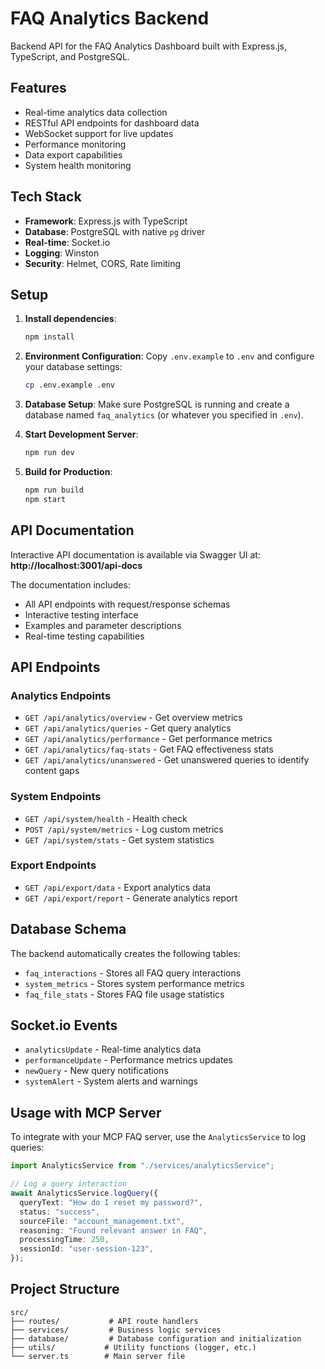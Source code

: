 # FAQ Analytics Backend

Backend API for the FAQ Analytics Dashboard built with Express.js, TypeScript, and PostgreSQL.

## Features

- Real-time analytics data collection
- RESTful API endpoints for dashboard data
- WebSocket support for live updates
- Performance monitoring
- Data export capabilities
- System health monitoring

## Tech Stack

- **Framework**: Express.js with TypeScript
- **Database**: PostgreSQL with native `pg` driver
- **Real-time**: Socket.io
- **Logging**: Winston
- **Security**: Helmet, CORS, Rate limiting

## Setup

1. **Install dependencies**:

   ```bash
   npm install
   ```

2. **Environment Configuration**:
   Copy `.env.example` to `.env` and configure your database settings:

   ```bash
   cp .env.example .env
   ```

3. **Database Setup**:
   Make sure PostgreSQL is running and create a database named `faq_analytics` (or whatever you specified in `.env`).

4. **Start Development Server**:

   ```bash
   npm run dev
   ```

5. **Build for Production**:
   ```bash
   npm run build
   npm start
   ```

## API Documentation

Interactive API documentation is available via Swagger UI at:
**http://localhost:3001/api-docs**

The documentation includes:

- All API endpoints with request/response schemas
- Interactive testing interface
- Examples and parameter descriptions
- Real-time testing capabilities

## API Endpoints

### Analytics Endpoints

- `GET /api/analytics/overview` - Get overview metrics
- `GET /api/analytics/queries` - Get query analytics
- `GET /api/analytics/performance` - Get performance metrics
- `GET /api/analytics/faq-stats` - Get FAQ effectiveness stats
- `GET /api/analytics/unanswered` - Get unanswered queries to identify content gaps

### System Endpoints

- `GET /api/system/health` - Health check
- `POST /api/system/metrics` - Log custom metrics
- `GET /api/system/stats` - Get system statistics

### Export Endpoints

- `GET /api/export/data` - Export analytics data
- `GET /api/export/report` - Generate analytics report

## Database Schema

The backend automatically creates the following tables:

- `faq_interactions` - Stores all FAQ query interactions
- `system_metrics` - Stores system performance metrics
- `faq_file_stats` - Stores FAQ file usage statistics

## Socket.io Events

- `analyticsUpdate` - Real-time analytics data
- `performanceUpdate` - Performance metrics updates
- `newQuery` - New query notifications
- `systemAlert` - System alerts and warnings

## Usage with MCP Server

To integrate with your MCP FAQ server, use the `AnalyticsService` to log queries:

```typescript
import AnalyticsService from "./services/analyticsService";

// Log a query interaction
await AnalyticsService.logQuery({
  queryText: "How do I reset my password?",
  status: "success",
  sourceFile: "account_management.txt",
  reasoning: "Found relevant answer in FAQ",
  processingTime: 250,
  sessionId: "user-session-123",
});
```

## Project Structure

```
src/
├── routes/           # API route handlers
├── services/         # Business logic services
├── database/         # Database configuration and initialization
├── utils/           # Utility functions (logger, etc.)
└── server.ts        # Main server file
```
